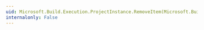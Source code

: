 ```yaml
---
uid: Microsoft.Build.Execution.ProjectInstance.RemoveItem(Microsoft.Build.Execution.ProjectItemInstance)
internalonly: False
---
```

